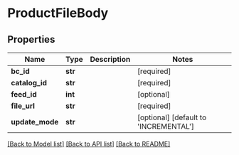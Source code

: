 # ProductFileBody

## Properties
Name | Type | Description | Notes
------------ | ------------- | ------------- | -------------
**bc_id** | **str** |  | [required] 
**catalog_id** | **str** |  | [required] 
**feed_id** | **int** |  | [optional] 
**file_url** | **str** |  | [required] 
**update_mode** | **str** |  | [optional] [default to 'INCREMENTAL']

[[Back to Model list]](../README.md#documentation-for-models) [[Back to API list]](../README.md#documentation-for-api-endpoints) [[Back to README]](../README.md)

